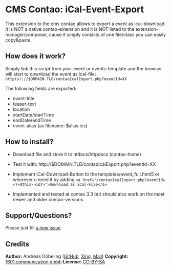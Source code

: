 # CMS Contao: iCal-Event-Export

This extension to the cms contao allows to export a event as ical-download. It is NOT a native contao-extension and it is NOT listed to the extension-manager/composer, cause it simply consists of one file/class you can easily copy&paste.
 
## How does it work?
 
 Simply link this script from your event or events-template and the browser will start to download the event as ical-file:
 `http(s)://$DOMAIN.TLD/contaoIcalExport.php?eventId=XX`
 
 The following fields are exported:
 
  * event-title
  * teaser-text
  * location
  * startDate/startTime
  * endDate/endTime
  * event-alias (as filename: $alias.ics)
   
## How to install?
 
  * Download file and store it to htdocs/httpdocs (contao-home)
  * Test it with: http://$DOMAIN.TLD/contaoIcalExport.php?eventId=XX
  * Implement iCal-Download-Button to the templates/event_full.html5 or wherever u
    need it by adding
    `<a href="/contaoIcalExport.php?eventId=<?=$this->id?>">Download as iCal-File</a>`
    
  * Implemented and tested at contao 3.3 but should also work on the most
    newer and older contao-versions
    
## Support/Questions?
  
 Please just fill [a new issue](https://github.com/ADoebeling/contaoIcalExport/issues/new)
  
## Credits
  
  **Author:** Andreas Döbeling ([GitHub](https://github.com/ADoebeling), [Xing](https://xing.doebeling.de), [Mail](mailto:ad@1601.com))
  **Copyright:** [1601.communication gmbh](https://www.1601.com)
  **License:** [CC-BY-SA](https://creativecommons.org/licenses/by-sa/3.0/)